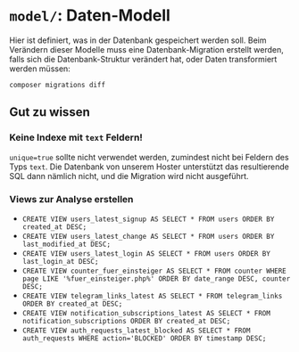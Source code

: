 # `model/`: Daten-Modell

Hier ist definiert, was in der Datenbank gespeichert werden soll.
Beim Verändern dieser Modelle muss eine Datenbank-Migration erstellt werden,
falls sich die Datenbank-Struktur verändert hat, oder Daten transformiert
werden müssen:

`composer migrations diff`

## Gut zu wissen

### Keine Indexe mit `text` Feldern!

`unique=true` sollte nicht verwendet werden, zumindest nicht bei Feldern des
Typs `text`. Die Datenbank von unserem Hoster unterstützt das resultierende SQL
dann  nämlich nicht, und die Migration wird nicht ausgeführt.

### Views zur Analyse erstellen

- `CREATE VIEW users_latest_signup AS SELECT * FROM users ORDER BY created_at DESC;`
- `CREATE VIEW users_latest_change AS SELECT * FROM users ORDER BY last_modified_at DESC;`
- `CREATE VIEW users_latest_login AS SELECT * FROM users ORDER BY last_login_at DESC;`
- `CREATE VIEW counter_fuer_einsteiger AS SELECT * FROM counter WHERE page LIKE '%fuer_einsteiger.php%' ORDER BY date_range DESC, counter DESC;`
- `CREATE VIEW telegram_links_latest AS SELECT * FROM telegram_links ORDER BY created_at DESC;`
- `CREATE VIEW notification_subscriptions_latest AS SELECT * FROM notification_subscriptions ORDER BY created_at DESC;`
- `CREATE VIEW auth_requests_latest_blocked AS SELECT * FROM auth_requests WHERE action='BLOCKED' ORDER BY timestamp DESC;`